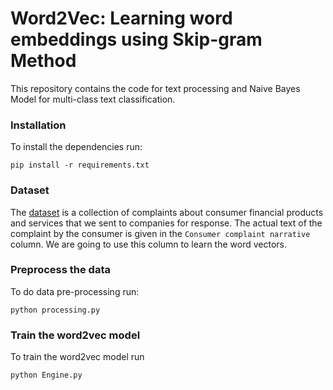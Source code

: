 # Word2Vec: Learning word embeddings using Skip-gram Method
This repository contains the code for text processing and Naive Bayes Model for multi-class text classification.

### Installation
To install the dependencies run:
```buildoutcfg
pip install -r requirements.txt
```

### Dataset
The [dataset](https://catalog.data.gov/dataset/consumer-complaint-database) is a collection of complaints about consumer financial products and services that we sent to companies for response. The actual text of the complaint by the consumer is given in the `Consumer complaint narrative` column. We are going to use this column to learn the word vectors. 

### Preprocess the data
To do data pre-processing run:
```buildoutcfg
python processing.py
```

### Train the word2vec model
To train the word2vec model run
```buildoutcfg
python Engine.py
```
